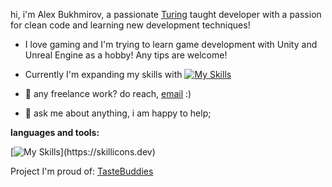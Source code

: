 hi, i'm Alex Bukhmirov, a passionate <a href="https://www.buymeacoffee.com/abhisheknaiidu" target="_blank">Turing</a> taught developer with a passion for clean code and learning new development techniques!

 - I love gaming and I'm trying to learn game development with Unity and Unreal Engine as a hobby! Any tips are welcome!
 - Currently I'm expanding my skills with [![My Skills](https://skillicons.dev/icons?i=cpp)](https://skillicons.dev)
 
 
  
- 💼 any freelance work? do reach, [email](mailto:alexbukhmirov@gmail.com) :)
- 💬 ask me about anything, i am happy to help;

**languages and tools:**  

[![My Skills](https://skillicons.dev/icons?i=bootstrap,js,html,css,cs,discord,dotnet,git,github,linkedin,postgres,postman,replit,unity,unreal,visualstudio,)](https://skillicons.dev)


Project I'm proud of:
[TasteBuddies](https://github.com/abukhmirov/TasteBuddies)

